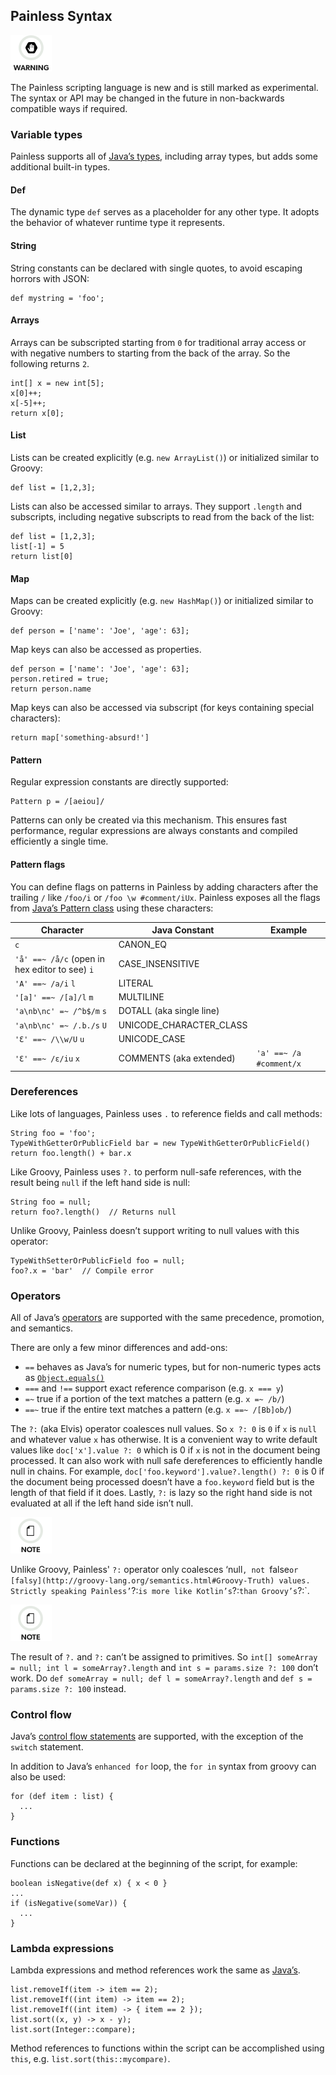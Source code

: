 ## Painless Syntax

![Warning](images/icons/warning.png)

The Painless scripting language is new and is still marked as experimental. The syntax or API may be changed in the future in non-backwards compatible ways if required. 

### Variable types

Painless supports all of [Java’s types](https://docs.oracle.com/javase/tutorial/java/nutsandbolts/variables.html), including array types, but adds some additional built-in types.

#### Def

The dynamic type `def` serves as a placeholder for any other type. It adopts the behavior of whatever runtime type it represents.

#### String

String constants can be declared with single quotes, to avoid escaping horrors with JSON:
    
    
    def mystring = 'foo';

#### Arrays

Arrays can be subscripted starting from `0` for traditional array access or with negative numbers to starting from the back of the array. So the following returns `2`.
    
    
    int[] x = new int[5];
    x[0]++;
    x[-5]++;
    return x[0];

#### List

Lists can be created explicitly (e.g. `new ArrayList()`) or initialized similar to Groovy:
    
    
    def list = [1,2,3];

Lists can also be accessed similar to arrays. They support `.length` and subscripts, including negative subscripts to read from the back of the list:
    
    
    def list = [1,2,3];
    list[-1] = 5
    return list[0]

#### Map

Maps can be created explicitly (e.g. `new HashMap()`) or initialized similar to Groovy:
    
    
    def person = ['name': 'Joe', 'age': 63];

Map keys can also be accessed as properties.
    
    
    def person = ['name': 'Joe', 'age': 63];
    person.retired = true;
    return person.name

Map keys can also be accessed via subscript (for keys containing special characters):
    
    
    return map['something-absurd!']

#### Pattern

Regular expression constants are directly supported:
    
    
    Pattern p = /[aeiou]/

Patterns can only be created via this mechanism. This ensures fast performance, regular expressions are always constants and compiled efficiently a single time.

#### Pattern flags

You can define flags on patterns in Painless by adding characters after the trailing `/` like `/foo/i` or `/foo \w #comment/iUx`. Painless exposes all the flags from [Java’s Pattern class](https://docs.oracle.com/javase/8/docs/api/java/util/regex/Pattern.html) using these characters:

Character |  Java Constant |  Example  
---|---|---    
`c`| CANON_EQ| 
`'å' ==~ /å/c` (open in hex editor to see)    `i`| CASE_INSENSITIVE| 
`'A' ==~ /a/i`    `l`| LITERAL| 
`'[a]' ==~ /[a]/l`    `m`| MULTILINE| 
`'a\nb\nc' =~ /^b$/m`    `s`| DOTALL (aka single line)| 
`'a\nb\nc' =~ /.b./s`    `U`| UNICODE_CHARACTER_CLASS| 
`'Ɛ' ==~ /\\w/U`    `u`| UNICODE_CASE| 
`'Ɛ' ==~ /ɛ/iu`    `x`| COMMENTS (aka extended)| `'a' ==~ /a #comment/x`  
  
### Dereferences

Like lots of languages, Painless uses `.` to reference fields and call methods:
    
    
    String foo = 'foo';
    TypeWithGetterOrPublicField bar = new TypeWithGetterOrPublicField()
    return foo.length() + bar.x

Like Groovy, Painless uses `?.` to perform null-safe references, with the result being `null` if the left hand side is null:
    
    
    String foo = null;
    return foo?.length()  // Returns null

Unlike Groovy, Painless doesn’t support writing to null values with this operator:
    
    
    TypeWithSetterOrPublicField foo = null;
    foo?.x = 'bar'  // Compile error

### Operators

All of Java’s [operators](https://docs.oracle.com/javase/tutorial/java/nutsandbolts/operators.html) are supported with the same precedence, promotion, and semantics.

There are only a few minor differences and add-ons:

  * `==` behaves as Java’s for numeric types, but for non-numeric types acts as [`Object.equals()`](https://docs.oracle.com/javase/8/docs/api/java/lang/Object.html#equals-java.lang.Object-)
  * `===` and `!==` support exact reference comparison (e.g. `x === y`) 
  * `=~` true if a portion of the text matches a pattern (e.g. `x =~ /b/`) 
  * `==~` true if the entire text matches a pattern (e.g. `x ==~ /[Bb]ob/`) 



The `?:` (aka Elvis) operator coalesces null values. So `x ?: 0` is `0` if `x` is `null` and whatever value `x` has otherwise. It is a convenient way to write default values like `doc['x'].value ?: 0` which is 0 if `x` is not in the document being processed. It can also work with null safe dereferences to efficiently handle null in chains. For example, `doc['foo.keyword'].value?.length() ?: 0` is 0 if the document being processed doesn’t have a `foo.keyword` field but is the length of that field if it does. Lastly, `?:` is lazy so the right hand side is not evaluated at all if the left hand side isn’t null.

![Note](images/icons/note.png)

Unlike Groovy, Painless' `?:` operator only coalesces ‘null`, not `false` or [falsy](http://groovy-lang.org/semantics.html#Groovy-Truth) values. Strictly speaking Painless’ `?:` is more like Kotlin’s `?:` than Groovy’s `?:`.

![Note](images/icons/note.png)

The result of `?.` and `?:` can’t be assigned to primitives. So `int[] someArray = null; int l = someArray?.length` and `int s = params.size ?: 100` don’t work. Do `def someArray = null; def l = someArray?.length` and `def s = params.size ?: 100` instead.

### Control flow

Java’s [control flow statements](https://docs.oracle.com/javase/tutorial/java/nutsandbolts/flow.html) are supported, with the exception of the `switch` statement.

In addition to Java’s `enhanced for` loop, the `for in` syntax from groovy can also be used:
    
    
    for (def item : list) {
      ...
    }

### Functions

Functions can be declared at the beginning of the script, for example:
    
    
    boolean isNegative(def x) { x < 0 }
    ...
    if (isNegative(someVar)) {
      ...
    }

### Lambda expressions

Lambda expressions and method references work the same as [Java’s](https://docs.oracle.com/javase/tutorial/java/javaOO/lambdaexpressions.html).
    
    
    list.removeIf(item -> item == 2);
    list.removeIf((int item) -> item == 2);
    list.removeIf((int item) -> { item == 2 });
    list.sort((x, y) -> x - y);
    list.sort(Integer::compare);

Method references to functions within the script can be accomplished using `this`, e.g. `list.sort(this::mycompare)`.
